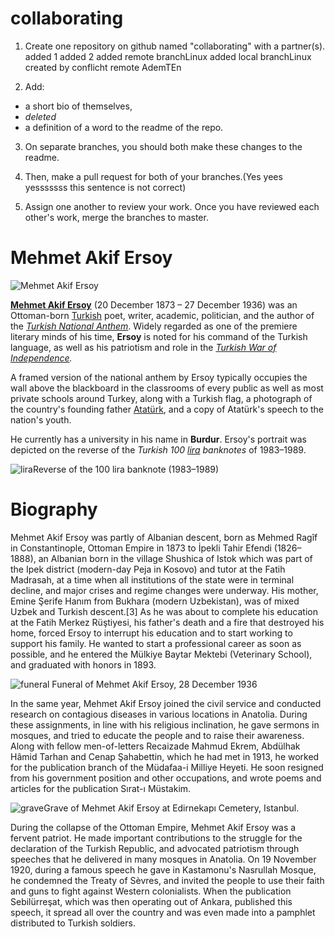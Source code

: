 # collaborating

1. Create one repository on github named "collaborating" with a partner(s).
added 1
added 2 
added remote branchLinux
added local branchLinux
created by conflicht remote AdemTEn

2. Add:

- a short bio of themselves,
- *deleted*
- a definition of a word to the readme of the repo.


3. On separate branches, you should both make these changes to the readme.



4. Then, make a pull request for both of your branches.(Yes yees yesssssss this sentence is not correct)


5. Assign one another to review your work. Once you have reviewed each other's work, merge the branches to master.

# Mehmet Akif Ersoy

![Mehmet Akif Ersoy](https://upload.wikimedia.org/wikipedia/commons/thumb/7/7b/Mehmet_%C3%82kif_Ersoy.png/250px-Mehmet_%C3%82kif_Ersoy.png)

**[Mehmet Akif Ersoy](https://en.wikipedia.org/wiki/Ottoman_Empire)** (20 December 1873 – 27 December 1936) was an Ottoman-born [Turkish](https://en.wikipedia.org/wiki/Turkish_people) poet, writer, academic, politician, and the author of the *[Turkish National Anthem](https://en.wikipedia.org/wiki/%C4%B0stikl%C3%A2l_Mar%C5%9F%C4%B1)*. Widely regarded as one of the premiere literary minds of his time, **Ersoy** is noted for his command of the Turkish language, as well as his patriotism and role in the *[Turkish War of Independence](https://en.wikipedia.org/wiki/Turkish_War_of_Independence).*

A framed version of the national anthem by Ersoy typically occupies the wall above the blackboard in the classrooms of every public as well as most private schools around Turkey, along with a Turkish flag, a photograph of the country's founding father [Atatürk](https://en.wikipedia.org/wiki/Atat%C3%BCrk), and a copy of Atatürk's speech to the nation's youth.

He currently has a university in his name in **Burdur**. Ersoy's portrait was depicted on the reverse of the *Turkish 100 [lira](https://en.wikipedia.org/wiki/Turkish_lira) banknotes* of 1983–1989.

![lira](https://upload.wikimedia.org/wikipedia/commons/thumb/6/67/100_TL_reverse.jpg/250px-100_TL_reverse.jpg)Reverse of the 100 lira banknote (1983–1989)

# Biography

Mehmet Akif Ersoy was partly of Albanian descent, born as Mehmed Ragîf in Constantinople, Ottoman Empire in 1873 to İpekli Tahir Efendi (1826–1888), an Albanian born in the village Shushica of Istok which was part of the Ipek district (modern-day Peja in Kosovo) and tutor at the Fatih Madrasah, at a time when all institutions of the state were in terminal decline, and major crises and regime changes were underway. His mother, Emine Şerife Hanım from Bukhara (modern Uzbekistan), was of mixed Uzbek and Turkish descent.[3] As he was about to complete his education at the Fatih Merkez Rüştiyesi, his father's death and a fire that destroyed his home, forced Ersoy to interrupt his education and to start working to support his family. He wanted to start a professional career as soon as possible, and he entered the Mülkiye Baytar Mektebi (Veterinary School), and graduated with honors in 1893.

![funeral](https://upload.wikimedia.org/wikipedia/commons/thumb/f/fa/Funeral_of_Mehmet_Akif_Ersoy.jpg/210px-Funeral_of_Mehmet_Akif_Ersoy.jpg) Funeral of Mehmet Akif Ersoy, 28 December 1936




In the same year, Mehmet Akif Ersoy joined the civil service and conducted research on contagious diseases in various locations in Anatolia. During these assignments, in line with his religious inclination, he gave sermons in mosques, and tried to educate the people and to raise their awareness. Along with fellow men-of-letters Recaizade Mahmud Ekrem, Abdülhak Hâmid Tarhan and Cenap Şahabettin, which he had met in 1913, he worked for the publication branch of the Müdafaa-i Milliye Heyeti. He soon resigned from his government position and other occupations, and wrote poems and articles for the publication Sırat-ı Müstakim.

![grave](https://upload.wikimedia.org/wikipedia/commons/thumb/3/34/MehmetAkifErsoy.jpg/170px-MehmetAkifErsoy.jpg)Grave of Mehmet Akif Ersoy at Edirnekapı Cemetery, Istanbul.

During the collapse of the Ottoman Empire, Mehmet Akif Ersoy was a fervent patriot. He made important contributions to the struggle for the declaration of the Turkish Republic, and advocated patriotism through speeches that he delivered in many mosques in Anatolia. On 19 November 1920, during a famous speech he gave in Kastamonu's Nasrullah Mosque, he condemned the Treaty of Sèvres, and invited the people to use their faith and guns to fight against Western colonialists. When the publication Sebilürreşat, which was then operating out of Ankara, published this speech, it spread all over the country and was even made into a pamphlet distributed to Turkish soldiers.
